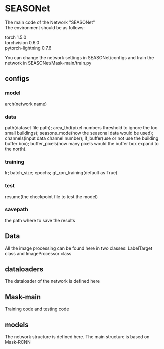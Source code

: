 # SEASONet
The main code of the Network "SEASONet"  
The environment should be as follows:

torch 1.5.0  
torchvision 0.6.0  
pytorch-lightning 0.7.6


You can change the network settings in SEASONet/configs and train the network in SEASONet/Mask-main/train.py  
## configs
### model
arch(network name)
### data
path(dataset file path); area_thd(pixel numbers threshold to ignore the too small buildings); seasons_mode(how the seasonal data would be used); channels(input data channel number); if_buffer(use or not use the building buffer box); buffer_pixels(how many pixels would the buffer box expand to the north).
### training
lr; batch_size; epochs; gt_rpn_training(default as True)
### test
resume(the checkpoint file to test the model)
### savepath
the path where to save the results

## Data
All the image processing can be found here in two classes: LabelTarget class and ImageProcessor class

## dataloaders
The dataloader of the network is defined here

## Mask-main
Training code and testing code

## models
The network structure is defined here. The main structure is based on Mask-RCNN
